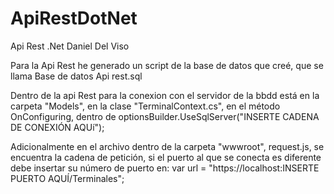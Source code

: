 # ApiRestDotNet
Api Rest .Net Daniel Del Viso

Para la Api Rest he generado un script de la base de datos que creé, que se llama Base de datos Api rest.sql

Dentro de la api Rest para la conexion con el servidor de la bbdd está en la carpeta "Models", en la clase "TerminalContext.cs", 
en el método OnConfiguring, dentro de optionsBuilder.UseSqlServer("INSERTE CADENA DE CONEXIÓN AQUí");

Adicionalmente en el archivo dentro de la carpeta "wwwroot", request.js, se encuentra la cadena de petición, si el puerto al que se conecta
es diferente debe insertar su número de puerto en: var url = "https://localhost:INSERTE PUERTO AQUÍ/Terminales";

